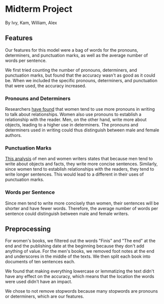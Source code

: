 # Midterm Project
By Ivy, Kam, William, Alex

## Features
Our features for this model were a bag of words for the pronouns, determiners, and punctuation marks, as well as the average number of words per sentence.

We first tried counting the number of pronouns, determiners, and punctuation marks, but found that the accuracy wasn't as good as it could be. When we included the specific pronouns, determiners, and punctuation that were used, the accuracy increased.

### Pronouns and Determiners
Researchers [have found](https://www.nature.com/articles/news030714-13) that women tend to use more pronouns in writing to talk about relationships. Women also use pronouns to establish a relationship with the reader. Men, on the other hand, write more about objects, leading to a higher use in determiners. The pronouns and determiners used in writing could thus distinguish between male and female authors.

### Punctuation Marks
[This analysis](https://www.textbroker.co.uk/the-gender-gap-do-men-and-women-write-differently) of men and women writers states that because men tend to write about objects and facts, they write more concise sentences. Similarly, since women tend to establish relationships with the readers, they tend to write longer sentences. This would lead to a different in their uses of punctuation marks.

### Words per Sentence
Since men tend to write more concisely than women, their sentences will be shorter and have fewer words. Therefore, the average number of words per sentence could distinguish between male and female writers.

## Preprocessing
For women's books, we filtered out the words "Finis" and "The end" at the end and the publishing date at the beginning because they don't add anything of value. For the men's books, we removed foot notes at the end and underscores in the middle of the texts. We then split each book into documents of ten sentences each. 

We found that making everything lowercase or lemmatizing the text didn't have any effect on the accuracy, which means that the location the words were used didn't have an impact.

We chose to not remove stopwords because many stopwords are pronouns or determiners, which are our features.
